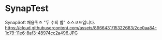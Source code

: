 # SynapTest
SynapSoft 채용퀴즈 "두 수의 합" 소스코드입니다.
https://cloud.githubusercontent.com/assets/8966431/15322683/2ce0aa84-1c79-11e6-8af3-48974cc2a496.JPG
